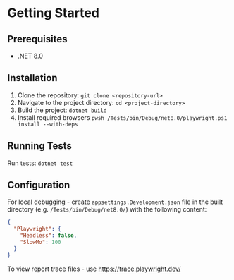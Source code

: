 # Getting Started

## Prerequisites
- .NET 8.0

## Installation

1. Clone the repository: `git clone <repository-url>`
2. Navigate to the project directory: `cd <project-directory>`
3. Build the project: `dotnet build`
4. Install required browsers `pwsh /Tests/bin/Debug/net8.0/playwright.ps1 install --with-deps`

## Running Tests

Run tests: `dotnet test`

## Configuration

For local debugging - create `appsettings.Development.json` file in the built directory (e.g. `/Tests/bin/Debug/net8.0/`) with the following content:

```json
{
  "Playwright": {
    "Headless": false,
    "SlowMo": 100
  }
}
```

To view report trace files - use https://trace.playwright.dev/
